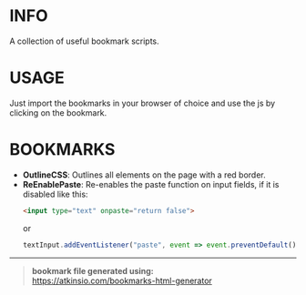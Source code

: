 # INFO
A collection of useful bookmark scripts.

# USAGE
Just import the bookmarks in your browser of choice and use the js by clicking on the bookmark.

# BOOKMARKS
* **OutlineCSS**: Outlines all elements on the page with a red border.
* **ReEnablePaste**: Re-enables the paste function on input fields, if it is disabled like this:
  ```html
  <input type="text" onpaste="return false">
  ```
  or  
  ```js
  textInput.addEventListener("paste", event => event.preventDefault());
  ```

---

> **bookmark file generated using:**  
> https://atkinsio.com/bookmarks-html-generator
